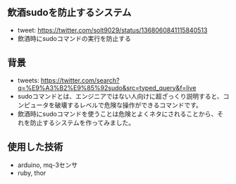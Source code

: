 ## 飲酒sudoを防止するシステム
- tweet: https://twitter.com/solt9029/status/1368060841115840513
- 飲酒時にsudoコマンドの実行を防止する

## 背景
- tweets: https://twitter.com/search?q=%E9%A3%B2%E9%85%92sudo&src=typed_query&f=live
- sudoコマンドとは、エンジニアではない人向けに超ざっくり説明すると、コンピュータを破壊するレベルで危険な操作ができるコマンドです。
- 飲酒時にsudoコマンドを使うことは危険とよくネタにされることから、それを防止するシステムを作ってみました。

## 使用した技術
- arduino, mq-3センサ
- ruby, thor
